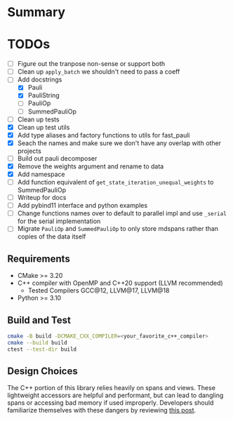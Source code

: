 # Summary

# TODOs
- [ ] Figure out the tranpose non-sense or support both
- [ ] Clean up `apply_batch` we shouldn't need to pass a coeff
- [ ] Add docstrings
  - [X] Pauli
  - [X] PauliString
  - [ ] PauliOp
  - [ ] SummedPauliOp
- [ ] Clean up tests
- [X] Clean up test utils
- [X] Add type aliases and factory functions to utils for fast_pauli
- [X] Seach the names and make sure we don't have any overlap with other projects
- [ ] Build out pauli decomposer
- [X] Remove the weights argument and rename to data
- [X] Add namespace
- [ ] Add function equivalent of `get_state_iteration_unequal_weights` to SummedPauliOp
- [ ] Writeup for docs
- [ ] Add pybind11 interface and python examples
- [ ] Change functions names over to default to parallel impl and use `_serial` for the serial implementation
- [ ] Migrate `PauliOp` and `SummedPauliOp` to only store mdspans rather than copies of the data itself

## Requirements

- CMake >= 3.20
- C++ compiler with OpenMP and C++20 support (LLVM recommended)
  - Tested Compilers GCC@12, LLVM@17, LLVM@18
- Python >= 3.10


## Build and Test

```bash
cmake -B build -DCMAKE_CXX_COMPILER=<your_favorite_c++_compiler>
cmake --build build
ctest --test-dir build
```

## Design Choices

The C++ portion of this library relies heavily on spans and views.
These lightweight accessors are helpful and performant, but can lead to dangling spans or accessing bad memory if used improperly.
Developers should familiarize themselves with these dangers by reviewing [this post](https://hackingcpp.com/cpp/std/span.html).

